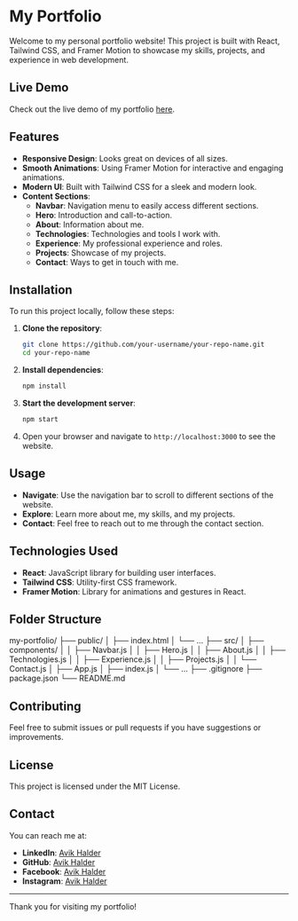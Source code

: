 # My Portfolio

Welcome to my personal portfolio website! This project is built with React, Tailwind CSS, and Framer Motion to showcase my skills, projects, and experience in web development.

## Live Demo

Check out the live demo of my portfolio [here](https://avik-halder.vercel.app/).

## Features

- **Responsive Design**: Looks great on devices of all sizes.
- **Smooth Animations**: Using Framer Motion for interactive and engaging animations.
- **Modern UI**: Built with Tailwind CSS for a sleek and modern look.
- **Content Sections**:
  - **Navbar**: Navigation menu to easily access different sections.
  - **Hero**: Introduction and call-to-action.
  - **About**: Information about me.
  - **Technologies**: Technologies and tools I work with.
  - **Experience**: My professional experience and roles.
  - **Projects**: Showcase of my projects.
  - **Contact**: Ways to get in touch with me.

## Installation

To run this project locally, follow these steps:

1. **Clone the repository**:

    ```bash
    git clone https://github.com/your-username/your-repo-name.git
    cd your-repo-name
    ```

2. **Install dependencies**:

    ```bash
    npm install
    ```

3. **Start the development server**:

    ```bash
    npm start
    ```

4. Open your browser and navigate to `http://localhost:3000` to see the website.

## Usage

- **Navigate**: Use the navigation bar to scroll to different sections of the website.
- **Explore**: Learn more about me, my skills, and my projects.
- **Contact**: Feel free to reach out to me through the contact section.

## Technologies Used

- **React**: JavaScript library for building user interfaces.
- **Tailwind CSS**: Utility-first CSS framework.
- **Framer Motion**: Library for animations and gestures in React.

## Folder Structure

my-portfolio/
├── public/
│ ├── index.html
│ └── ...
├── src/
│ ├── components/
│ │ ├── Navbar.js
│ │ ├── Hero.js
│ │ ├── About.js
│ │ ├── Technologies.js
│ │ ├── Experience.js
│ │ ├── Projects.js
│ │ └── Contact.js
│ ├── App.js
│ ├── index.js
│ └── ...
├── .gitignore
├── package.json
└── README.md


## Contributing

Feel free to submit issues or pull requests if you have suggestions or improvements.

## License

This project is licensed under the MIT License.

## Contact

You can reach me at:

- **LinkedIn**: [Avik Halder](https://www.linkedin.com/in/avik-halder-)
- **GitHub**: [Avik Halder](https://github.com/avik-halder)
- **Facebook**: [Avik Halder](https://www.facebook.com/ah.bd.0)
- **Instagram**: [Avik Halder](https://www.instagram.com/avik_the_ambivert_?igsh=eXE3MWIrcXJjNTkw)

---

Thank you for visiting my portfolio!
